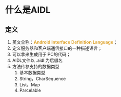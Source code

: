 # 什么是AIDL

## 定义

1. 英文全称：<font color=#dea32c>**Android Interface Definition Language**</font>；
2. 定义服务器和客户端通信接口的一种描述语言；
3. 可以拿来生成用于IPC的代码；
4. AIDL文件以 .aidl 为后缀名
5. 方法传参支持的数据类型
    1. 基本数据类型
    2. String，CharSequence
    3. List，Map
    4. Parcelable



